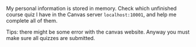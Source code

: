 My personal information is stored in memory. Check which unfinished course quiz I have in the Canvas server `localhost:10001`, and help me complete all of them.

Tips: there might be some error with the canvas website. Anyway you must  make sure all quizzes are submitted.


